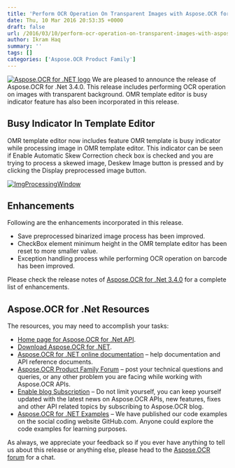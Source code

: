 ```yaml
---
title: 'Perform OCR Operation On Transparent Images with Aspose.OCR for .Net 3.4.0'
date: Thu, 10 Mar 2016 20:53:35 +0000
draft: false
url: /2016/03/10/perform-ocr-operation-on-transparent-images-with-aspose.ocr-for-.net-3.4.0/
author: Ikram Haq
summary: ''
tags: []
categories: ['Aspose.OCR Product Family']
---
```


[![Aspose.OCR for .NET logo][1]](https://blog.aspose.com/wp-content/uploads/sites/2/2013/07/aspose-OCR-for-net_100.png) We are pleased to announce the release of Aspose.OCR for .Net 3.4.0. This release includes performing OCR operation on images with transparent background. OMR template editor is busy indicator feature has also been incorporated in this release.

## Busy Indicator In Template Editor

OMR template editor now includes feature OMR template is busy indicator while processing image in OMR template editor. This indicator can be seen if Enable Automatic Skew Correction check box is checked and you are trying to process a skewed image, Deskew Image button is pressed and by clicking the Display preprocessed image button.

[![][2]](https://blog.aspose.com/wp-content/uploads/sites/2/2016/03/ImgProcessingWindow.jpg)

## Enhancements

Following are the enhancements incorporated in this release.

*   Save preprocessed binarized image process has been improved.
*   CheckBox element minimum height in the OMR template editor has been reset to more smaller value.
*   Exception handling process while performing OCR operation on barcode has been improved.

Please check the release notes of [Aspose.OCR for .Net 3.4.0][3] for a complete list of enhancements.

## Aspose.OCR for .Net Resources

The resources, you may need to accomplish your tasks:

*   [Home page for Aspose.OCR for .Net API][4].
*   [Download Aspose.OCR for .NET][5].
*   [Aspose.OCR for .NET online documentation][6] – help documentation and API reference documents.
*   [Aspose.OCR Product Family Forum][7] – post your technical questions and queries, or any other problem you are facing while working with Aspose.OCR APIs.
*   [Enable blog Subscription][8] – Do not limit yourself, you can keep yourself updated with the latest news on Aspose.OCR APIs, new features, fixes and other API related topics by subscribing to Aspose.OCR blog.
*   [Aspose.OCR for .NET Examples][9] – We have published our code examples on the social coding website GitHub.com. Anyone could explore the code examples for learning purposes.

As always, we appreciate your feedback so if you ever have anything to tell us about this release or anything else, please head to the [Aspose.OCR forum][10] for a chat.




[1]: https://blog.aspose.com/wp-content/uploads/sites/2/2013/07/aspose-OCR-for-net_100.png "Aspose.OCR for .NET logo"
[2]: https://blog.aspose.com/wp-content/uploads/sites/2/2016/03/ImgProcessingWindow-300x91.jpg "ImgProcessingWindow"
[3]: http://www.aspose.com/community/files/51/.net-components/aspose.ocr-for-.net/default.aspx
[4]: https://www.aspose.com/products/ocr/net
[5]: https://downloads.aspose.com/ocr/net
[6]: https://docs.aspose.com/display/ocrnet/Home
[7]: https://forum.aspose.com/c/ocr
[8]: https://blog.aspose.com/category/aspose-products/aspose-ocr-product-family/
[9]: https://github.com/aspose-ocr/Aspose.OCR-for-.NET
[10]: https://www.aspose.com/community/forums/aspose.ocr-product-family/493/showforum.aspx




